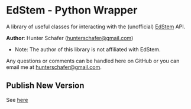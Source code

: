 # EdStem - Python Wrapper

A library of useful classes for interacting with the (unofficial) [EdStem](https://edstem.org) API.

**Author**: Hunter Schafer (hunterschafer@gmail.com)

* Note: The author of this library is not affiliated with EdStem.

Any questions or comments can be handled here on GitHub or you can email me at [hunterschafer@gmail.com](mailto:hunterschafer@gmail.com).

## Publish New Version

See [here](https://realpython.com/pypi-publish-python-package/#publish-your-package-to-pypi)

